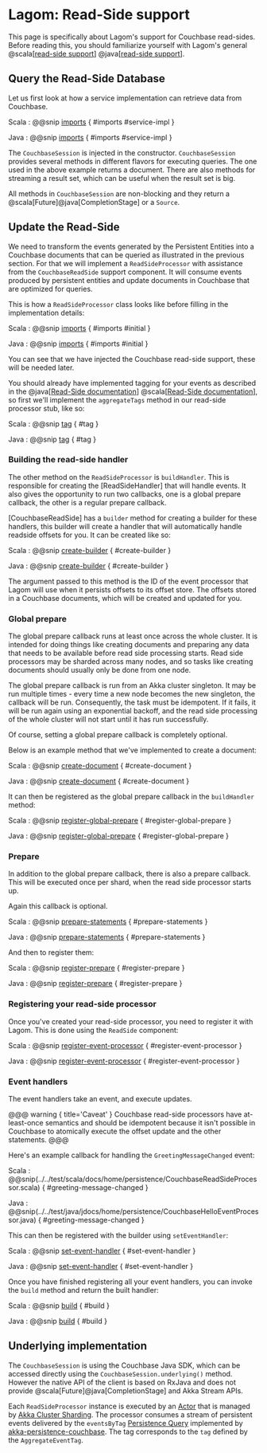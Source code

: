 # Lagom: Read-Side support

This page is specifically about Lagom's support for Couchbase read-sides.  
Before reading this, you should familiarize yourself with Lagom's general 
@scala[[read-side support](https://www.lagomframework.com/documentation/1.4.x/scala/ReadSide.html)]
@java[[read-side support](https://www.lagomframework.com/documentation/1.4.x/java/ReadSide.html)].

## Query the Read-Side Database

Let us first look at how a service implementation can retrieve data from Couchbase.

Scala
:  @@snip [imports](../../test/scala/docs/home/persistence/CouchbaseReadSideQuery.scala) { #imports #service-impl }

Java
:  @@snip [imports](../../test/java/jdocs/home/persistence/CouchbaseReadSideQuery.java) { #imports #service-impl }


The `CouchbaseSession` is injected in the constructor. `CouchbaseSession` provides several methods in different 
flavors for executing queries. The one used in the above example returns a document. There are also methods for streaming 
a result set, which can be useful when the result set is big.

All methods in `CouchbaseSession` are non-blocking and they return a @scala[Future]@java[CompletionStage] or a `Source`.

## Update the Read-Side

We need to transform the events generated by the Persistent Entities into a Couchbase documents that can be queried as 
illustrated in the previous section. 
For that we will implement a `ReadSideProcessor` with assistance from the `CouchbaseReadSide` support component. 
It will consume events produced by persistent entities and update documents in Couchbase that are optimized for queries.

This is how a `ReadSideProcessor` class looks like before filling in the implementation details:

Scala
:  @@snip [imports](../../test/scala/docs/home/persistence/CouchbaseReadSideProcessor.scala) { #imports #initial }

Java
:  @@snip [imports](../../test/java/jdocs/home/persistence/CouchbaseHelloEventProcessor.java) { #imports #initial }


You can see that we have injected the Couchbase read-side support, these will be needed later.

You should already have implemented tagging for your events as described in the 
@java[[Read-Side documentation](https://www.lagomframework.com/documentation/current/java/ReadSide.html#Event-tags)]
@scala[[Read-Side documentation](https://www.lagomframework.com/documentation/current/scala/ReadSide.html#Event-tags)], 
so first we'll implement the `aggregateTags` method in our read-side processor stub, like so:

Scala
:  @@snip [tag](../../test/scala/docs/home/persistence/CouchbaseReadSideProcessor.scala) { #tag }

Java
:  @@snip [tag](../../test/java/jdocs/home/persistence/CouchbaseHelloEventProcessor.java) { #tag }


### Building the read-side handler

The other method on the `ReadSideProcessor` is `buildHandler`. This is responsible for creating the [ReadSideHandler] 
that will handle events. It also gives the opportunity to run two callbacks, one is a global prepare callback, 
the other is a regular prepare callback.

[CouchbaseReadSide] has a `builder` method for creating a builder for these handlers, this builder will create a handler 
that will automatically handle readside offsets for you. It can be created like so:

Scala
:  @@snip [create-builder](../../test/scala/docs/home/persistence/CouchbaseReadSideProcessor.scala) { #create-builder }

Java
:  @@snip [create-builder](../../test/java/jdocs/home/persistence/CouchbaseHelloEventProcessor.java) { #create-builder }

The argument passed to this method is the ID of the event processor that Lagom will use when it persists offsets to its 
offset store. The offsets stored in a Couchbase documents, which will be created and updated for you. 

### Global prepare

The global prepare callback runs at least once across the whole cluster. It is intended for doing things like 
creating documents and preparing any data that needs to be available before read side processing starts.
Read side processors may be sharded across many nodes, and so tasks like creating documents should usually only be done 
from one node.

The global prepare callback is run from an Akka cluster singleton. It may be run multiple times - every time a new node 
becomes the new singleton, the callback will be run. Consequently, the task must be idempotent. If it fails, it will be 
run again using an exponential backoff, and the read side processing of the whole cluster will not start until it has 
run successfully.

Of course, setting a global prepare callback is completely optional.

Below is an example method that we've implemented to create a document:

Scala
:  @@snip [create-document](../../test/scala/docs/home/persistence/CouchbaseReadSideProcessor.scala) { #create-document }

Java
:  @@snip [create-document](../../test/java/jdocs/home/persistence/CouchbaseHelloEventProcessor.java) { #create-document }


It can then be registered as the global prepare callback in the `buildHandler` method:

Scala
:  @@snip [register-global-prepare](../../test/scala/docs/home/persistence/CouchbaseReadSideProcessor.scala) { #register-global-prepare }

Java
:  @@snip [register-global-prepare](../../test/java/jdocs/home/persistence/CouchbaseHelloEventProcessor.java) { #register-global-prepare }


### Prepare

In addition to the global prepare callback, there is also a prepare callback. This will be executed once per shard, 
when the read side processor starts up.

Again this callback is optional.

Scala
:  @@snip [prepare-statements](../../test/scala/docs/home/persistence/CouchbaseReadSideProcessor.scala) { #prepare-statements }

Java
:  @@snip [prepare-statements](../../test/java/jdocs/home/persistence/CouchbaseHelloEventProcessor.java) { #prepare-statements }


And then to register them:

Scala
:  @@snip [register-prepare](../../test/scala/docs/home/persistence/CouchbaseReadSideProcessor.scala) { #register-prepare }

Java
:  @@snip [register-prepare](../../test/java/jdocs/home/persistence/CouchbaseHelloEventProcessor.java) { #register-prepare }


### Registering your read-side processor

Once you've created your read-side processor, you need to register it with Lagom. This is done using the `ReadSide` component:

Scala
:  @@snip [register-event-processor](../../test/scala/docs/home/persistence/CouchbaseReadSideQuery.scala) { #register-event-processor }

Java
:  @@snip [register-event-processor](../../test/java/jdocs/home/persistence/CouchbaseReadSideQuery.java) { #register-event-processor }



### Event handlers

The event handlers take an event, and execute updates.

@@@ warning { title='Caveat' }
Couchbase read-side processors have at-least-once semantics and should be idempotent because it isn't possible 
in Couchbase to atomically execute the offset update and the other statements.
@@@

Here's an example callback for handling the `GreetingMessageChanged` event:

Scala
:  @@snip(../../test/scala/docs/home/persistence/CouchbaseReadSideProcessor.scala) { #greeting-message-changed }

Java
:  @@snip(../../test/java/jdocs/home/persistence/CouchbaseHelloEventProcessor.java) { #greeting-message-changed }




This can then be registered with the builder using `setEventHandler`:

Scala
:  @@snip [set-event-handler](../../test/scala/docs/home/persistence/CouchbaseReadSideProcessor.scala) { #set-event-handler }

Java
:  @@snip [set-event-handler](../../test/java/jdocs/home/persistence/CouchbaseHelloEventProcessor.java) { #set-event-handler }


Once you have finished registering all your event handlers, you can invoke the `build` method and return the built handler:

Scala
:  @@snip [build](../../test/scala/docs/home/persistence/CouchbaseReadSideProcessor.scala) { #build }

Java
:  @@snip [build](../../test/java/jdocs/home/persistence/CouchbaseHelloEventProcessor.java) { #build }


## Underlying implementation

The `CouchbaseSession` is using the Couchbase Java SDK, which can be accessed directly using the `CouchbaseSession.underlying()`
method. However the native API of the client is based on RxJava and does not provide @scala[Future]@java[CompletionStage] and 
Akka Stream APIs. 

Each `ReadSideProcessor` instance is executed by an [Actor](https://doc.akka.io/docs/akka/2.5/actors.html?language=java) 
that is managed by [Akka Cluster Sharding](https://doc.akka.io/docs/akka/2.5/cluster-sharding.html?language=java). 
The processor consumes a stream of persistent events delivered by the `eventsByTag` 
[Persistence Query](https://doc.akka.io/docs/akka/2.5/persistence-query.html?language=java) implemented by 
[akka-persistence-couchbase](https://github.com/akka/akka-persistence-couchbase). The tag corresponds to the `tag` 
defined by the `AggregateEventTag`.

